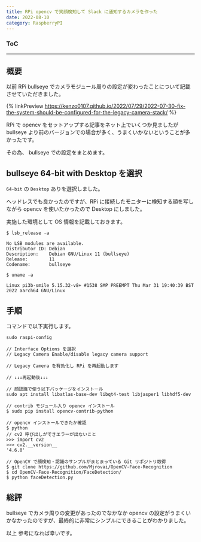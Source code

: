 ```yaml
---
title: RPi opencv で笑顔検知して Slack に通知するカメラを作った
date: 2022-08-10
category: RaspberryPI
---
```


<div class="toc">
<div class="toc-content">
<h3 class="menu-label">ToC</h3>
<!-- toc -->
</div>
</div>

---

## 概要

以前 RPi bullseye でカメラモジュール周りの設定が変わったことについて記載させていただきました。

{% linkPreview https://kenzo0107.github.io/2022/07/29/2022-07-30-fix-the-system-should-be-configured-for-the-legacy-camera-stack/ %}

RPi で opencv をセットアップする記事をネット上でいくつか見ましたが
bullseye より前のバージョンでの場合が多く、うまくいかないということが多かったです。

その為、 bullseye での設定をまとめます。

<!-- more -->

## bullseye 64-bit with Desktop を選択

`64-bit` の `Desktop` ありを選択しました。

ヘッドレスでも良かったのですが、RPi に接続したモニターに検知する顔を写しながら opencv を使いたかったので Desktop にしました。

実施した環境として OS 情報を記載しておきます。

```console
$ lsb_release -a

No LSB modules are available.
Distributor ID: Debian
Description:    Debian GNU/Linux 11 (bullseye)
Release:        11
Codename:       bullseye

$ uname -a

Linux pi3b-smile 5.15.32-v8+ #1538 SMP PREEMPT Thu Mar 31 19:40:39 BST 2022 aarch64 GNU/Linux
```

## 手順

コマンドで以下実行します。

```console
sudo raspi-config

// Interface Options を選択
// Legacy Camera Enable/disable legacy camera support

// Legacy Camera を有効化し RPi を再起動します

// ↓↓↓再起動後↓↓↓

// 顔認識で使う以下パッケージをインストール
sudo apt install libatlas-base-dev libqt4-test libjasper1 libhdf5-dev

// contrib モジュール入り opencv インストール
$ sudo pip install opencv-contrib-python

// opencv インストールできたか確認
$ python
// cv2 呼び出しができエラーが出ないこと
>>> import cv2
>>> cv2.__version__
'4.6.0'

// OpenCV で顔検知・認識のサンプルがまとまっている Git リポジトリ取得
$ git clone https://github.com/Mjrovai/OpenCV-Face-Recognition
$ cd OpenCV-Face-Recognition/FaceDetection/
$ python faceDetection.py
```

## 総評

bullseye でカメラ周りの変更があったのでなかなか opencv の設定がうまくいかなかったのですが、最終的に非常にシンプルにできることがわかりました。

以上
参考になれば幸いです。
